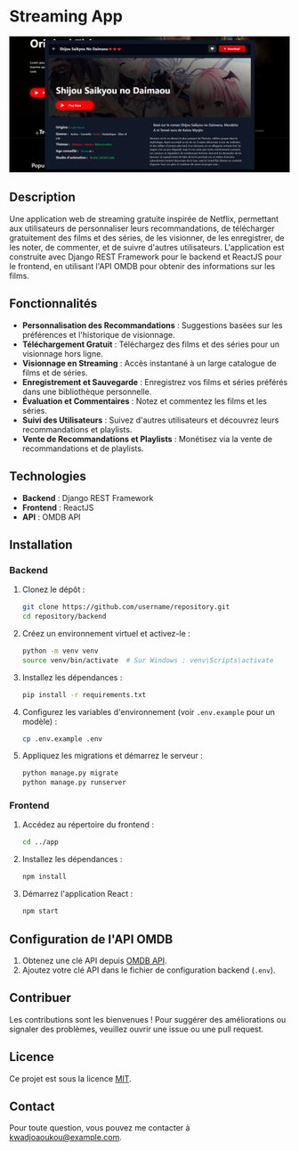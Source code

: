 # Streaming App

![Streaming App](images/moviebookdownload.png) 

## Description

Une application web de streaming gratuite inspirée de Netflix, permettant aux utilisateurs de personnaliser leurs recommandations, de télécharger gratuitement des films et des séries, de les visionner, de les enregistrer, de les noter, de commenter, et de suivre d'autres utilisateurs. L'application est construite avec Django REST Framework pour le backend et ReactJS pour le frontend, en utilisant l'API OMDB pour obtenir des informations sur les films.

## Fonctionnalités

- **Personnalisation des Recommandations** : Suggestions basées sur les préférences et l'historique de visionnage.
- **Téléchargement Gratuit** : Téléchargez des films et des séries pour un visionnage hors ligne.
- **Visionnage en Streaming** : Accès instantané à un large catalogue de films et de séries.
- **Enregistrement et Sauvegarde** : Enregistrez vos films et séries préférés dans une bibliothèque personnelle.
- **Évaluation et Commentaires** : Notez et commentez les films et les séries.
- **Suivi des Utilisateurs** : Suivez d'autres utilisateurs et découvrez leurs recommandations et playlists.
- **Vente de Recommandations et Playlists** : Monétisez via la vente de recommandations et de playlists.

## Technologies

- **Backend** : Django REST Framework
- **Frontend** : ReactJS
- **API** : OMDB API

## Installation

### Backend

1. Clonez le dépôt :

    ```bash
    git clone https://github.com/username/repository.git
    cd repository/backend
    ```

2. Créez un environnement virtuel et activez-le :

    ```bash
    python -m venv venv
    source venv/bin/activate  # Sur Windows : venv\Scripts\activate
    ```

3. Installez les dépendances :

    ```bash
    pip install -r requirements.txt
    ```

4. Configurez les variables d'environnement (voir `.env.example` pour un modèle) :

    ```bash
    cp .env.example .env
    ```

5. Appliquez les migrations et démarrez le serveur :

    ```bash
    python manage.py migrate
    python manage.py runserver
    ```

### Frontend

1. Accédez au répertoire du frontend :

    ```bash
    cd ../app
    ```

2. Installez les dépendances :

    ```bash
    npm install
    ```

3. Démarrez l'application React :

    ```bash
    npm start
    ```

## Configuration de l'API OMDB

1. Obtenez une clé API depuis [OMDB API](http://www.omdbapi.com/apikey.aspx).
2. Ajoutez votre clé API dans le fichier de configuration backend (`.env`).

## Contribuer

Les contributions sont les bienvenues ! Pour suggérer des améliorations ou signaler des problèmes, veuillez ouvrir une issue ou une pull request.

## Licence

Ce projet est sous la licence [MIT](LICENSE).

## Contact

Pour toute question, vous pouvez me contacter à [kwadjoaoukou@example.com](mailto:kwadjoaoukou@example.com).
